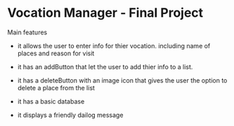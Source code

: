 # Vocation Manager - Final Project

Main features 

* it allows the user to enter info for thier vocation. including name of places and reason for visit

* it has an addButton that let the user to add thier info to a list.

* it has a deleteButton with an image icon that gives the user the option to delete a place from the list

* it has a basic database 

* it displays a friendly dailog message 





